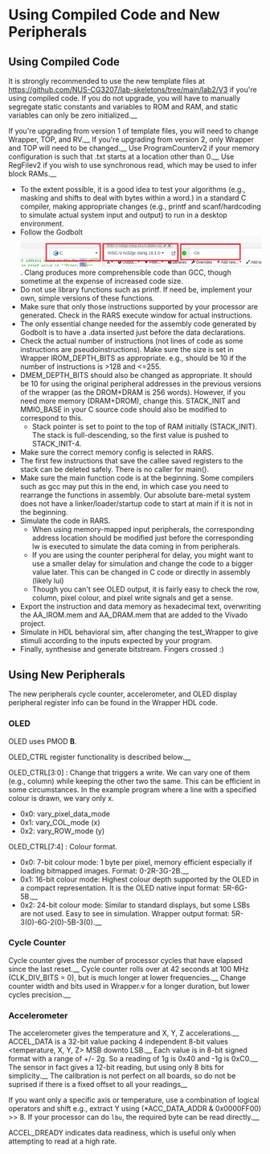 
# Using Compiled Code and New Peripherals

## Using Compiled Code

It is strongly recommended to use the new template files at https://github.com/NUS-CG3207/lab-skeletons/tree/main/lab2/V3 if you're using compiled code. If you do not upgrade, you will have to manually segregate static constants and variables to ROM and RAM, and static variables can only be zero initialized.__

If you're upgrading from version 1 of template files, you will need to change Wrapper, TOP, and RV.__ 
If you're upgrading from version 2, only Wrapper and TOP will need to be changed.__
Use ProgramCounterv2 if  your memory configuration is such that .txt starts at a location other than 0.__
Use RegFilev2 if you wish to use synchronous read, which may be used to infer block RAMs.__

* To the extent possible, it is a good idea to test your algorithms (e.g., masking and shifts to deal with bytes within a word.) in a standard C compiler, making appropriate changes (e.g., printf and scanf/hardcoding to simulate actual system input and output) to run in a desktop environment.
* Follow the Godbolt ![Settings](godbolt.png). Clang produces more comprehensible code than GCC, though sometime at the expense of increased code size.
* Do not use library functions such as printf. If need be, implement your own, simple versions of these functions.
* Make sure that only those instructions supported by your processor are generated. Check in the RARS execute window for actual instructions.
* The only essential change needed for the assembly code generated by Godbolt is to have a .data inserted just before the data declarations.
* Check the actual number of instructions (not lines of code as some instructions are pseudoinstructions). Make sure the size is set in Wrapper IROM_DEPTH_BITS as appropriate. e.g., should be 10 if the number of instructions is >128 and <=255.
* DMEM_DEPTH_BITS should also be changed as appropriate. It should be 10 for using the original peripheral addresses in the previous versions of the wrapper (as the DROM+DRAM is 256 words). However, if you need more memory (DRAM+DROM), change this. STACK_INIT and MMIO_BASE in your C source code should also be modified to correspond to this.
    * Stack pointer is set to point to the top of RAM initially (STACK_INIT). The stack is full-descending, so the first value is pushed to STACK_INIT-4.
* Make sure the correct memory config is selected in RARS.
* The first few instructions that save the callee saved registers to the stack can be deleted safely. There is no caller for main().
* Make sure the main function code is at the beginning. Some compilers such as gcc may put this in the end, in which case you need to rearrange the functions in assembly. Our absolute bare-metal system does not have a linker/loader/startup code to start at main if it is not in the beginning.
* Simulate the code in RARS.
    * When using memory-mapped input peripherals, the corresponding address location should be modified just before the corresponding lw is executed to simulate the data coming in from peripherals.
    * If you are using the counter peripheral for delay, you might want to use a smaller delay for simulation and change the code to a bigger value later. This can be changed in C code or directly in assembly (likely lui)
    * Though you can't see OLED output, it is fairly easy to check the row, column, pixel colour, and pixel write signals and get a sense.
* Export the instruction and data memory as hexadecimal text, overwriting the AA_IROM.mem and AA_DRAM.mem that are added to the Vivado project.
* Simulate in HDL behavioral sim, after changing the test_Wrapper to give stimuli according to the inputs expected by your program.
* Finally, synthesise and generate bitstream. Fingers crossed :)

## Using New Peripherals

The new peripherals cycle counter, accelerometer, and OLED display peripheral register info can be found in the Wrapper HDL code. 

### OLED
OLED uses PMOD **B**.

OLED_CTRL register functionality is described below.__

OLED_CTRL[3:0] : Change that triggers a write. We can vary one of them (e.g., column) while keeping the other two the same. This can be efficient in some circumstances. In the example program where a line with a specified colour is drawn, we vary only x. 
* 0x0: vary_pixel_data_mode
* 0x1: vary_COL_mode (x)
* 0x2: vary_ROW_mode (y)

OLED_CTRL[7:4] : Colour format.
* 0x0: 7-bit colour mode: 1 byte per pixel, memory efficient especially if loading bitmapped images. Format: 0-2R-3G-2B.__
* 0x1: 16-bit colour mode: Highest colour depth supported by the OLED in a compact representation. It is the OLED native input format: 5R-6G-5B.__
* 0x2: 24-bit colour mode: Similar to standard displays, but some LSBs are not used. Easy to see in simulation. Wrapper output format: 5R-3(0)-6G-2(0)-5B-3(0).__


### Cycle Counter
Cycle counter gives the number of processor cycles that have elapsed since the last reset.__
Cycle counter rolls over at 42 seconds at 100 MHz (CLK_DIV_BITS = 0), but is much longer at lower frequencies.__
Change counter width and bits used in Wrapper.v for a longer duration, but lower cycles precision.__

### Accelerometer
The accelerometer gives the temperature and X, Y, Z accelerations.__
ACCEL_DATA is a 32-bit value packing 4 independent 8-bit values <temperature, X, Y, Z> MSB downto LSB.__
Each value is in 8-bit signed format with a range of +/- 2g. So a reading of 1g is 0x40 and -1g is 0xC0.__
The sensor in fact gives a 12-bit reading, but using only 8 bits for simplicity.__
The calibration is not perfect on all boards, so do not be suprised if there is a fixed offset to all your readings__

If you want only a specific axis or temperature, use a combination of logical operators and shift e.g., extract Y using (*ACC_DATA_ADDR & 0x0000FF00) >> 8. If your processor can do `lbu`, the required byte can be read directly.__

ACCEL_DREADY indicates data readiness, which is useful only when attempting to read at a high rate.
